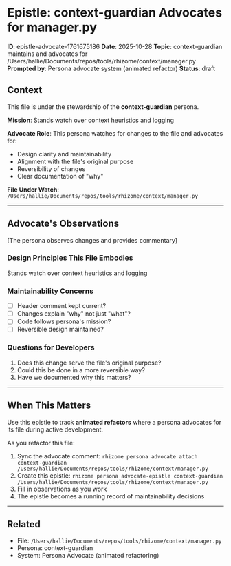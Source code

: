 # Epistle: context-guardian Advocates for manager.py

**ID**: epistle-advocate-1761675186
**Date**: 2025-10-28
**Topic**: context-guardian maintains and advocates for /Users/hallie/Documents/repos/tools/rhizome/context/manager.py
**Prompted by**: Persona advocate system (animated refactor)
**Status**: draft

## Context

This file is under the stewardship of the **context-guardian** persona.

**Mission**: Stands watch over context heuristics and logging

**Advocate Role**: This persona watches for changes to the file and advocates for:
- Design clarity and maintainability
- Alignment with the file's original purpose
- Reversibility of changes
- Clear documentation of "why"

**File Under Watch**: `/Users/hallie/Documents/repos/tools/rhizome/context/manager.py`

---

## Advocate's Observations

[The persona observes changes and provides commentary]

### Design Principles This File Embodies

Stands watch over context heuristics and logging

### Maintainability Concerns

- [ ] Header comment kept current?
- [ ] Changes explain "why" not just "what"?
- [ ] Code follows persona's mission?
- [ ] Reversible design maintained?

### Questions for Developers

1. Does this change serve the file's original purpose?
2. Could this be done in a more reversible way?
3. Have we documented why this matters?

---

## When This Matters

Use this epistle to track **animated refactors** where a persona advocates for its file
during active development.

As you refactor this file:
1. Sync the advocate comment: `rhizome persona advocate attach context-guardian /Users/hallie/Documents/repos/tools/rhizome/context/manager.py`
2. Create this epistle: `rhizome persona advocate-epistle context-guardian /Users/hallie/Documents/repos/tools/rhizome/context/manager.py`
3. Fill in observations as you work
4. The epistle becomes a running record of maintainability decisions

---

## Related

- File: `/Users/hallie/Documents/repos/tools/rhizome/context/manager.py`
- Persona: context-guardian
- System: Persona Advocate (animated refactoring)
